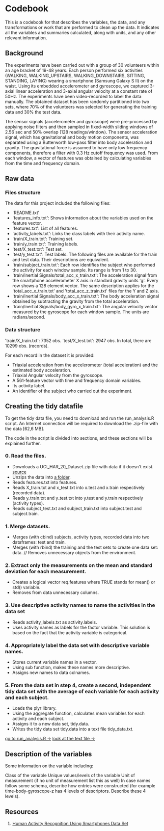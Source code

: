 # Codebook

This is a codebook for that describes the variables, the data, and any transformations or work that are performed to clean up the data. It indicates all the variables and summaries calculated, along with units, and any other relevant information.

## Background
The experiments have been carried out with a group of 30 volunteers within an age bracket of 19-48 years. Each person performed six activities (WALKING, WALKING_UPSTAIRS, WALKING_DOWNSTAIRS, SITTING, STANDING, LAYING) wearing a smartphone (Samsung Galaxy S II) on the waist. Using its embedded accelerometer and gyroscope, we captured 3-axial linear acceleration and 3-axial angular velocity at a constant rate of 50Hz. The experiments have been video-recorded to label the data manually. The obtained dataset has been randomly partitioned into two sets, where 70% of the volunteers was selected for generating the training data and 30% the test data. 

The sensor signals (accelerometer and gyroscope) were pre-processed by applying noise filters and then sampled in fixed-width sliding windows of 2.56 sec and 50% overlap (128 readings/window). The sensor acceleration signal, which has gravitational and body motion components, was separated using a Butterworth low-pass filter into body acceleration and gravity. The gravitational force is assumed to have only low frequency components, therefore a filter with 0.3 Hz cutoff frequency was used. From each window, a vector of features was obtained by calculating variables from the time and frequency domain.

## Raw data
### Files structure
The data for this project included the following files:
- 'README.txt'
- 'features_info.txt': Shows information about the variables used on the feature vector.
- 'features.txt': List of all features.
- 'activity_labels.txt': Links the class labels with their activity name.
- 'train/X_train.txt': Training set.
- 'train/y_train.txt': Training labels.
- 'test/X_test.txt': Test set.
- 'test/y_test.txt': Test labels.
The following files are available for the train and test data. Their descriptions are equivalent. 
- 'train/subject_train.txt': Each row identifies the subject who performed the activity for each window sample. Its range is from 1 to 30. 
- 'train/Inertial Signals/total_acc_x_train.txt': The acceleration signal from the smartphone accelerometer X axis in standard gravity units 'g'. Every row shows a 128 element vector. The same description applies for the 'total_acc_x_train.txt' and 'total_acc_z_train.txt' files for the Y and Z axis. 
- 'train/Inertial Signals/body_acc_x_train.txt': The body acceleration signal obtained by subtracting the gravity from the total acceleration. 
- 'train/Inertial Signals/body_gyro_x_train.txt': The angular velocity vector measured by the gyroscope for each window sample. The units are radians/second.

### Data structure
'train/X_train.txt': 7352 obs.
'test/X_test.txt': 2947 obs.
In total, there are 10299 obs. (records).

For each record in the dataset it is provided: 
* Triaxial acceleration from the accelerometer (total acceleration) and the estimated body acceleration. 
* Triaxial Angular velocity from the gyroscope. 
* A 561-feature vector with time and frequency domain variables. 
* Its activity label. 
* An identifier of the subject who carried out the experiment.

## Creating the tidy datafile
To get the tidy data file, you need to download and run the run_analysis.R script.
An Internet connection will be required to download the .zip-file with the data [62,6 MB].

The code in the script is divided into sections, and these sections will be explained further.

### 0. Read the files.
* Downloads a UCI_HAR_20_Dataset.zip file with data if it doesn't exist. [source](https://d396qusza40orc.cloudfront.net/getdata%2Fprojectfiles%2FUCI%20HAR%20Dataset.zip)
* Unzips the data into [a folder](https://github.com/demidovakatya/gettingandclearingdata/tree/master/UCI%20HAR%20Dataset).
* Reads features.txt into features.
* Reads X_train.txt and x_test.txt into x.test and x.train respectively (recorded data).
* Reads y_train.txt and y_test.txt into y.test and y.train respectively (activity types).
* Reads subject_test.txt and subject_train.txt into subject.test and subject.train.

### 1. Merge datasets.
* Merges (with cbind) subjects, activity types, recorded data into two dataframes: test and train.
* Merges (with rbind) the training and the test sets to create one data set: data.
// Removes unnecessary objects from the environment.

### 2. Extract only the measurements on the mean and standard deviation for each measurement.
* Creates a logical vector req.features where TRUE stands for mean() or std() variable.
* Removes from data unnecessary columns.

### 3. Use descriptive activity names to name the activities in the data set
* Reads activity_labels.txt as activity.labels.
* Uses activity names as labels for the factor variable. This solution is based on the fact that the activity variable is categorical.

### 4. Appropriately label the data set with descriptive variable names.
* Stores current variable names in a vector.
* Using sub function, makes these names more descriptive.
* Assigns new names to data colnames.

### 5. From the data set in step 4, create a second, independent tidy data set with the average of each variable for each activity and each subject.
* Loads the plyr library.
* Using the aggregate function, calculates mean variables for each activity and each subject.
* Assigns it to a new data set, tidy.data.
* Writes the tidy data set tidy.data into a text file tidy_data.txt.

[go to run_analysis.R →](https://github.com/demidovakatya/gettingandclearingdata/blob/master/run_analysis.R)
[look at the text file →](https://github.com/demidovakatya/gettingandclearingdata/blob/master/tidy_data.txt)

## Description of the variables

Some information on the variable including:

Class of the variable
Unique values/levels of the variable
Unit of measurement (if no unit of measurement list this as well)
In case names follow some schema, describe how entries were constructed (for example time-body-gyroscope-z has 4 levels of descriptors. Describe these 4 levels).

## Resources
1. [Human Activity Recognition Using Smartphones Data Set](http://archive.ics.uci.edu/ml/datasets/Human+Activity+Recognition+Using+Smartphones)